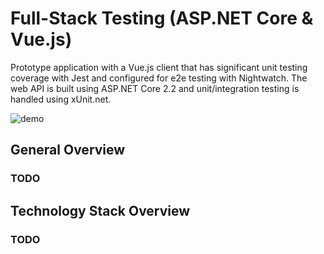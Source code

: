 # Full-Stack Testing (ASP.NET Core & Vue.js)
Prototype application with a Vue.js client that has significant unit testing coverage with Jest and configured for e2e testing with Nightwatch. The web API is built using ASP.NET Core 2.2 and unit/integration testing is handled using xUnit.net.

![demo](https://j.gifs.com/vllpXr.gif)

## General Overview

### TODO

## Technology Stack Overview

### TODO
